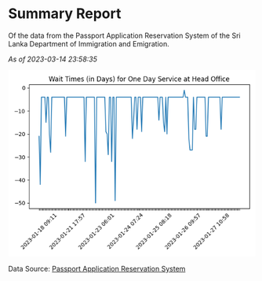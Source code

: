 # Summary Report

Of the data from the Passport Application Reservation System of the Sri Lanka Department of Immigration and Emigration.

*As of 2023-03-14 23:58:35*

![Wait Time Chart](summary.wait_time_chart.png)

Data Source: [Passport Application Reservation System](https://eservices.immigration.gov.lk:8443/appointment/pages/reservationApplication.xhtml)